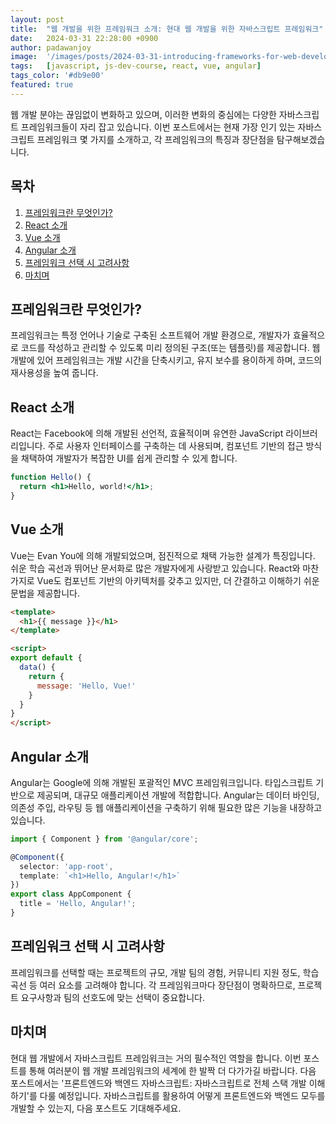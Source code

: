 ```yaml
---
layout: post
title:  "웹 개발을 위한 프레임워크 소개: 현대 웹 개발을 위한 자바스크립트 프레임워크"
date:   2024-03-31 22:28:00 +0900
author: padawanjoy
image:  '/images/posts/2024-03-31-introducing-frameworks-for-web-development-modern-javascript-frameworks-for-todays-web-development/01.webp'
tags:   [javascript, js-dev-course, react, vue, angular]
tags_color: '#db9e00'
featured: true
---
```

웹 개발 분야는 끊임없이 변화하고 있으며, 이러한 변화의 중심에는 다양한 자바스크립트 프레임워크들이 자리 잡고 있습니다. 이번 포스트에서는 현재 가장 인기 있는 자바스크립트 프레임워크 몇 가지를 소개하고, 각 프레임워크의 특징과 장단점을 탐구해보겠습니다.

## 목차
1. [프레임워크란 무엇인가?](#프레임워크란-무엇인가)
2. [React 소개](#react-소개)
3. [Vue 소개](#vue-소개)
4. [Angular 소개](#angular-소개)
5. [프레임워크 선택 시 고려사항](#프레임워크-선택-시-고려사항)
6. [마치며](#마치며)

## 프레임워크란 무엇인가?
프레임워크는 특정 언어나 기술로 구축된 소프트웨어 개발 환경으로, 개발자가 효율적으로 코드를 작성하고 관리할 수 있도록 미리 정의된 구조(또는 템플릿)를 제공합니다. 웹 개발에 있어 프레임워크는 개발 시간을 단축시키고, 유지 보수를 용이하게 하며, 코드의 재사용성을 높여 줍니다.

## React 소개
React는 Facebook에 의해 개발된 선언적, 효율적이며 유연한 JavaScript 라이브러리입니다. 주로 사용자 인터페이스를 구축하는 데 사용되며, 컴포넌트 기반의 접근 방식을 채택하여 개발자가 복잡한 UI를 쉽게 관리할 수 있게 합니다.

```jsx
function Hello() {
  return <h1>Hello, world!</h1>;
}
```

## Vue 소개
Vue는 Evan You에 의해 개발되었으며, 점진적으로 채택 가능한 설계가 특징입니다. 쉬운 학습 곡선과 뛰어난 문서화로 많은 개발자에게 사랑받고 있습니다. React와 마찬가지로 Vue도 컴포넌트 기반의 아키텍처를 갖추고 있지만, 더 간결하고 이해하기 쉬운 문법을 제공합니다.

```html
<template>
  <h1>{{ message }}</h1>
</template>

<script>
export default {
  data() {
    return {
      message: 'Hello, Vue!'
    }
  }
}
</script>
```

## Angular 소개
Angular는 Google에 의해 개발된 포괄적인 MVC 프레임워크입니다. 타입스크립트 기반으로 제공되며, 대규모 애플리케이션 개발에 적합합니다. Angular는 데이터 바인딩, 의존성 주입, 라우팅 등 웹 애플리케이션을 구축하기 위해 필요한 많은 기능을 내장하고 있습니다.

```typescript
import { Component } from '@angular/core';

@Component({
  selector: 'app-root',
  template: `<h1>Hello, Angular!</h1>`
})
export class AppComponent {
  title = 'Hello, Angular!';
}
```

## 프레임워크 선택 시 고려사항
프레임워크를 선택할 때는 프로젝트의 규모, 개발 팀의 경험, 커뮤니티 지원 정도, 학습 곡선 등 여러 요소를 고려해야 합니다. 각 프레임워크마다 장단점이 명확하므로, 프로젝트 요구사항과 팀의 선호도에 맞는 선택이 중요합니다.

## 마치며
현대 웹 개발에서 자바스크립트 프레임워크는 거의 필수적인 역할을 합니다. 이번 포스트를 통해 여러분이 웹 개발 프레임워크의 세계에 한 발짝 더 다가가길 바랍니다. 다음 포스트에서는 '프론트엔드와 백엔드 자바스크립트: 자바스크립트로 전체 스택 개발 이해하기'를 다룰 예정입니다. 자바스크립트를 활용하여 어떻게 프론트엔드와 백엔드 모두를 개발할 수 있는지, 다음 포스트도 기대해주세요.